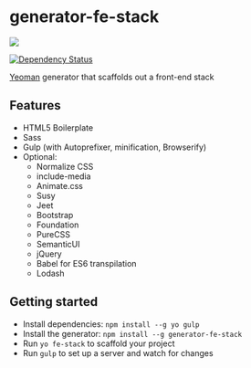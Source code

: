# generator-fe-stack
![](https://codeship.com/projects/b857bb60-27db-0133-fc89-7af7072ae828/status?branch=master)

[![Dependency Status](https://david-dm.org/klapec/generator-fe-stack.svg)](https://david-dm.org/klapec/generator-fe-stack)

[Yeoman](http://yeoman.io) generator that scaffolds out a front-end stack

## Features

* HTML5 Boilerplate
* Sass
* Gulp (with Autoprefixer, minification, Browserify)
* Optional:
    * Normalize CSS
    * include-media
    * Animate.css
    * Susy
    * Jeet
    * Bootstrap
    * Foundation
    * PureCSS
    * SemanticUI
    * jQuery
    * Babel for ES6 transpilation
    * Lodash

## Getting started

* Install dependencies: `npm install --g yo gulp`
* Install the generator: `npm install --g generator-fe-stack`
* Run `yo fe-stack` to scaffold your project
* Run `gulp` to set up a server and watch for changes
